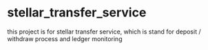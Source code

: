 # stellar_transfer_service
this project is for stellar transfer service, which is stand for deposit / withdraw process and ledger monitoring

